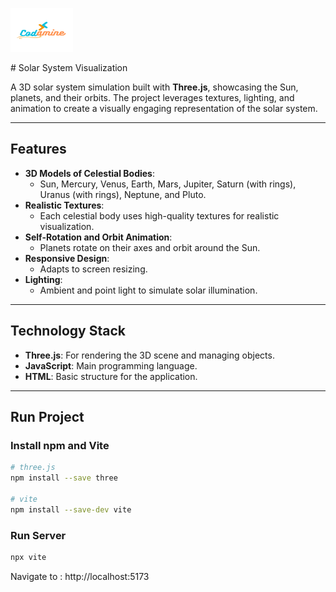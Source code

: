 <p align="left">
  <img src="media/Codamine.png" alt="MyLogo" width="100" height="70">
</p>
#  Solar System Visualization

A 3D solar system simulation built with **Three.js**, showcasing the Sun, planets, and their orbits. The project leverages textures, lighting, and animation to create a visually engaging representation of the solar system.

---

## Features

- **3D Models of Celestial Bodies**:
  - Sun, Mercury, Venus, Earth, Mars, Jupiter, Saturn (with rings), Uranus (with rings), Neptune, and Pluto.
- **Realistic Textures**:
  - Each celestial body uses high-quality textures for realistic visualization.
- **Self-Rotation and Orbit Animation**:
  - Planets rotate on their axes and orbit around the Sun.
- **Responsive Design**:
  - Adapts to screen resizing.
- **Lighting**:
  - Ambient and point light to simulate solar illumination.

---

## Technology Stack

- **Three.js**: For rendering the 3D scene and managing objects.
- **JavaScript**: Main programming language.
- **HTML**: Basic structure for the application.

---

## Run Project

### Install npm and Vite

```bash
# three.js
npm install --save three

# vite
npm install --save-dev vite
```

### Run Server

```bash
npx vite
```

Navigate to : http://localhost:5173
